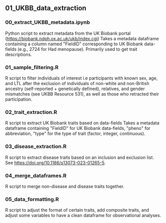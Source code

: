 ## 01_UKBB_data_extraction

### 00_extract_UKBB_metadata.ipynb
Python script to extract metadata from the UK Biobank portal (https://biobank.ndph.ox.ac.uk/ukb/index.cgi)
Takes a metadata dataframe containing a column named "FieldID" corresponding to UK Biobank data-fields (e.g., 2724 for Had menopause). Primarily used to get trait descriptions.

### 01_sample_filtering.R
R script to filter individuals of interest i.e participants with known sex, age, and LTL after the exclusion of individuals of non-white and non-British ancestry (self-reported + genetically defined), relatives, and gender mismatches (see UKBB Resource 531), as well as those who retracted their participation.

### 02_trait_extraction.R
R script to extract UK Biobank traits based on data-fields
Takes a metadata dataframe containing "FieldID" for UK Biobank data-fields, "pheno" for abbreviation, "type" for the type of trait (factor, integer, continuous). 

### 03_disease_extraction.R
R script to extract disease traits based on an inclusion and exclusion list. See https://doi.org/10.1186/s13073-023-01265-5.

### 04_merge_dataframes.R
R script to merge non-disease and disease traits together.

### 05_data_formatting.R
R script to adjust the format of certain traits, add composite traits, and adjust some variables to have a clean dataframe for observational analyses.
